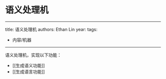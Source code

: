 # 语义处理机


---
title: 语义处理机
authors: Ethan Lin
year:
tags:
  - 内容/机器 
---



语义处理机，实现以下功能：
- [[生成语义功能]]
- [[生成语言功能]]